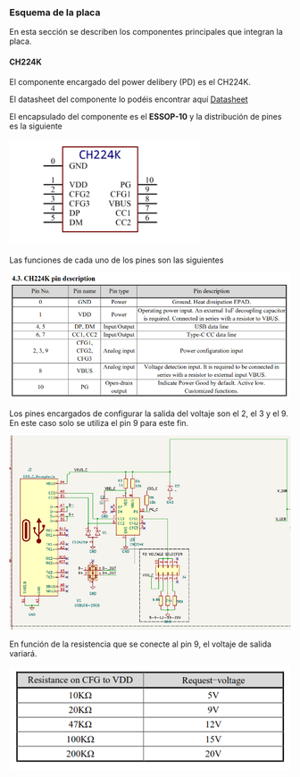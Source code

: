 ### Esquema de la placa

En esta sección se describen los componentes principales que integran la placa. 

#### CH224K

El componente encargado del power delibery (PD) es el CH224K.

El datasheet del componente lo podéis encontrar aquí [Datasheet](https://github.com/makespacemadrid/cheap-wled-controller/blob/main/datasheet/ch224k.pdf)

El encapsulado del componente es el **ESSOP-10** y la distribución de pines es la siguiente

![Pin](/images/ch224k_pin.png)

Las funciones de cada uno de los pines son las siguientes

![Pin description](/images/ch224k_pin_description.png)

Los pines encargados de  configurar la salida del voltaje son el 2, el 3 y el 9. En este caso solo se utiliza el pin 9 para este fin.

![Schematic](/images/ch224k_david_schematic.png)

En función de la resistencia que se conecte al pin 9, el voltaje de salida variará.

![Resistor](/images/ch224k_config_resistances.png)

#### 